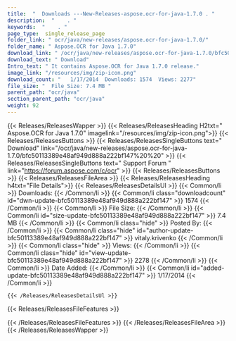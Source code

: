 ```yaml
---
title:  "  Downloads ---New-Releases-aspose.ocr-for-java-1.7.0 . " 
description:  "    . " 
keywords:  "    . " 
page_type:  single_release_page
folder_link: " ocr/java/new-releases/aspose.ocr-for-java-1.7.0/"
folder_name: " Aspose.OCR for Java 1.7.0"
download_link: " /ocr/java/new-releases/aspose.ocr-for-java-1.7.0/bfc50113389e48af949d888a222bf147"
download_text: " Download"
Intro_text: " It contains Aspose.OCR for Java 1.7.0 release."
image_link: "/resources/img/zip-icon.png"
download_count: "   1/17/2014  Downloads: 1574  Views: 2277"
file_size: "  File Size: 7.4 MB "
parent_path: "ocr/java"
section_parent_path: "ocr/java"
weight: 92 
---
```


{{< Releases/ReleasesWapper >}}
  {{< Releases/ReleasesHeading H2txt=" Aspose.OCR for Java 1.7.0" imagelink="/resources/img/zip-icon.png">}}
  {{< Releases/ReleasesButtons >}}
    {{< Releases/ReleasesSingleButtons text=" Download" link="/ocr/java/new-releases/aspose.ocr-for-java-1.7.0/bfc50113389e48af949d888a222bf147%20%20" >}}
    {{< Releases/ReleasesSingleButtons text=" Support Forum " link="https://forum.aspose.com/c/ocr" >}}
  {{< Releases/ReleasesButtons >}}
  {{< Releases/ReleasesFileArea >}}
    {{< Releases/ReleasesHeading h4txt="File Details">}}
    {{< Releases/ReleasesDetailsUl >}}
            {{< Common/li  >}} Downloads: {{< /Common/li >}} 
      {{< Common/li class="downloadcount" id="dwn-update-bfc50113389e48af949d888a222bf147" >}} 1574 {{< /Common/li >}} 
      {{< Common/li  >}} File Size: {{< /Common/li >}} 
      {{< Common/li id="size-update-bfc50113389e48af949d888a222bf147" >}} 7.4 MB {{< /Common/li >}} 
      {{< Common/li  class="hide" >}} Posted By: {{< /Common/li >}} 
      {{< Common/li class="hide" id="author-update-bfc50113389e48af949d888a222bf147" >}} vitaly.krivenko {{< /Common/li >}} 
      {{< Common/li class="hide"  >}} Views: {{< /Common/li >}} 
      {{< Common/li class="hide" id="view-update-bfc50113389e48af949d888a222bf147" >}} 2278 {{< /Common/li >}} 
      {{< Common/li  >}} Date Added: {{< /Common/li >}} 
      {{< Common/li id="added-update-bfc50113389e48af949d888a222bf147" >}} 1/17/2014 {{< /Common/li >}} 

    {{< /Releases/ReleasesDetailsUl >}}

  {{< Releases/ReleasesFileFeatures >}}
      
  {{< /Releases/ReleasesFileFeatures >}}
 {{< /Releases/ReleasesFileArea >}}
{{< /Releases/ReleasesWapper >}}


